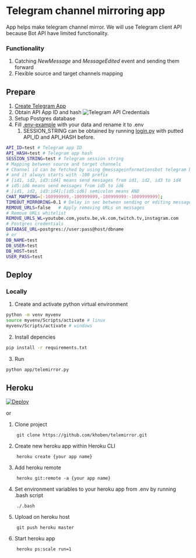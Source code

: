 # Telegram channel mirroring app 

App helps make telegram channel mirror. We will use Telegram client API because Bot API have limited functionality. 

### Functionality
1. Catching *NewMessage* and *MessageEdited* event and sending them forward
2. Flexible source and target channels mapping

## Prepare
1. [Create Telegram App](https://my.telegram.org/apps)
2. Obtain API App ID and hash
![Telegram API Credentials](/images/telegramapp.png)
3. Setup Postgres database
4. Fill [.env-example](.env-example) with your data and rename it to .env 
    1. SESSION_STRING can be obtained by running [login.py](login.py) with putted API_ID and API_HASH before.

```bash
API_ID=test # Telegram app ID
API_HASH=test # Telegram app hash
SESSION_STRING=test # Telegram session string
# Mapping between source and target channels
# Channel id can be fetched by using @messageinformationsbot telegram bot
# and it always starts with -100 prefix
# [id1, id2, id3:id4] means send messages from id1, id2, id3 to id4
# id5:id6 means send messages from id5 to id6
# [id1, id2, id3:id4];[id5:id6] semicolon means AND
CHAT_MAPPING=[-100999999,-100999999,-100999999:-1009999999];
TIMEOUT_MIRRORING=0.1 # Delay in sec between sending or editing messages
REMOVE_URLS=false   # Apply removing URLs on messages
# Remove URLs whitelist
REMOVE_URLS_WL=youtube.com,youtu.be,vk.com,twitch.tv,instagram.com
# Postgres credentials
DATABASE_URL=postgres://user:pass@host/dbname
# or
DB_NAME=test
DB_USER=test
DB_HOST=test
USER_PASS=test
```

## Deploy
### Locally
1. Create and activate python virtual environment
```bash
python -m venv myvenv
source myvenv/Scripts/activate # linux
myvenv/Scripts/activate # windows
```
2. Install depencies
```bash
pip install -r requirements.txt
```
3. Run
```bash
python app/telemirror.py
```

## Heroku
[![Deploy](https://www.herokucdn.com/deploy/button.svg)](https://heroku.com/deploy?template=https://github.com/khoben/telemirror)

or

1. Clone project
```
    git clone https://github.com/khoben/telemirror.git
```
2. Create new heroku app within Heroku CLI
```
    heroku create {your app name}
```
3. Add heroku remote
```
    heroku git:remote -a {your app name}
```
4. Set environment variables to your heroku app from .env by running .bash script
```
    ./.bash
```

5. Upload on heroku host
```
    git push heroku master
```

6. Start heroku app
```
    heroku ps:scale run=1
```